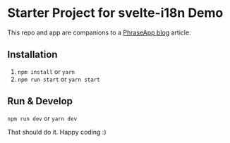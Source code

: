 # Starter Project for svelte-i18n Demo
This repo and app are companions to a [PhraseApp blog](https://phrase.com/blog) article.

## Installation
1. `npm install` or `yarn`
1. `npm run start` or `yarn start`

## Run & Develop
`npm run dev` or `yarn dev`

That should do it. Happy coding :)
